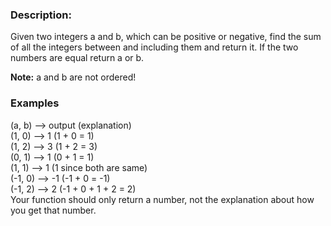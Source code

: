 ### Description:
Given two integers a and b, which can be positive or negative, find the sum of all the integers between and including them and return it. If the two numbers are equal return a or b.

**Note:** a and b are not ordered!

### Examples 
(a, b) --> output (explanation) <br>
(1, 0) --> 1 (1 + 0 = 1) <br>
(1, 2) --> 3 (1 + 2 = 3) <br>
(0, 1) --> 1 (0 + 1 = 1) <br>
(1, 1) --> 1 (1 since both are same) <br>
(-1, 0) --> -1 (-1 + 0 = -1) <br>
(-1, 2) --> 2 (-1 + 0 + 1 + 2 = 2) <br>
Your function should only return a number, not the explanation about how you get that number.